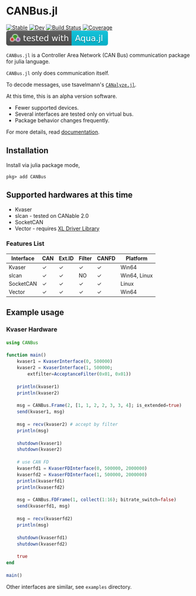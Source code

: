 # CANBus.jl

[![Stable](https://img.shields.io/badge/docs-stable-blue.svg)](https://ichiro-kazusa.github.io/CANBus.jl/stable/)
[![Dev](https://img.shields.io/badge/docs-dev-blue.svg)](https://ichiro-kazusa.github.io/CANBus.jl/dev/)
[![Build Status](https://github.com/ichiro-kazusa/CANBus.jl/actions/workflows/CI.yml/badge.svg?branch=main)](https://github.com/ichiro-kazusa/CANBus.jl/actions/workflows/CI.yml?query=branch%3Amain)
[![Coverage](https://codecov.io/gh/ichiro-kazusa/CANBus.jl/branch/main/graph/badge.svg)](https://codecov.io/gh/ichiro-kazusa/CANBus.jl)
[![Aqua QA](https://raw.githubusercontent.com/JuliaTesting/Aqua.jl/master/badge.svg)](https://github.com/JuliaTesting/Aqua.jl)


`CANBus.jl` is a Controller Area Network (CAN Bus) communication package for julia language.

`CANBus.jl` only does communication itself.

To decode messages, use tsavelmann's [`CANalyze.jl`](https://github.com/tsabelmann/CANalyze.jl/tree/main).

At this time, this is an alpha version software. 
* Fewer supported devices.
* Several interfaces are tested only on virtual bus.
* Package behavior changes frequently.

For more details, read [documentation](https://ichiro-kazusa.github.io/CANBus.jl/stable/).

## Installation
Install via julia package mode, 

```julia-repl
pkg> add CANBus
```

## Supported hardwares at this time

* Kvaser
* slcan - tested on CANable 2.0
* SocketCAN
* Vector - requires [XL Driver Library](https://www.vector.com/int/en/download/xl-driver-library/)

### Features List

|Interface|CAN|Ext.ID|Filter|CANFD|Platform|
|----|----|----|----|----|----|
|Kvaser|✓|✓|✓|✓|Win64|
|slcan|✓|✓|NO|✓|Win64, Linux|
|SocketCAN|✓|✓|✓|✓|Linux|
|Vector|✓|✓|✓|✓|Win64|

## Example usage

### Kvaser Hardware

```jl
using CANBus

function main()
    kvaser1 = KvaserInterface(0, 500000)
    kvaser2 = KvaserInterface(1, 500000;
        extfilter=AcceptanceFilter(0x01, 0x01))

    println(kvaser1)
    println(kvaser2)

    msg = CANBus.Frame(2, [1, 1, 2, 2, 3, 3, 4]; is_extended=true)
    send(kvaser1, msg)

    msg = recv(kvaser2) # accept by filter
    println(msg)

    shutdown(kvaser1)
    shutdown(kvaser2)

    # use CAN FD
    kvaserfd1 = KvaserFDInterface(0, 500000, 2000000)
    kvaserfd2 = KvaserFDInterface(1, 500000, 2000000)
    println(kvaserfd1)
    println(kvaserfd2)

    msg = CANBus.FDFrame(1, collect(1:16); bitrate_switch=false)
    send(kvaserfd1, msg)

    msg = recv(kvaserfd2)
    println(msg)

    shutdown(kvaserfd1)
    shutdown(kvaserfd2)

    true
end

main()
```

Other interfaces are similar, see `examples` directory.
